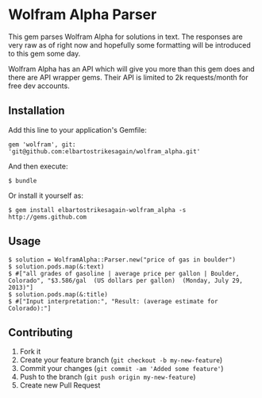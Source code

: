 # Wolfram Alpha Parser

This gem parses Wolfram Alpha for solutions in text. The responses are very raw as of right now and hopefully some formatting will be introduced to this gem some day. 

Wolfram Alpha has an API which will give you more than this gem does and there are API wrapper gems. Their API is limited to 2k requests/month for free dev accounts.

## Installation

Add this line to your application's Gemfile:

    gem 'wolfram', git: 'git@github.com:elbartostrikesagain/wolfram_alpha.git'

And then execute:

    $ bundle

Or install it yourself as:
    
    $ gem install elbartostrikesagain-wolfram_alpha -s http://gems.github.com

## Usage

    $ solution = WolframAlpha::Parser.new("price of gas in boulder")
    $ solution.pods.map(&:text)
    $ #["all grades of gasoline | average price per gallon | Boulder, Colorado", "$3.586/gal  (US dollars per gallon)  (Monday, July 29, 2013)"]
    $ solution.pods.map(&:title)
    $ #["Input interpretation:", "Result: (average estimate for Colorado):"]

## Contributing

1. Fork it
2. Create your feature branch (`git checkout -b my-new-feature`)
3. Commit your changes (`git commit -am 'Added some feature'`)
4. Push to the branch (`git push origin my-new-feature`)
5. Create new Pull Request
